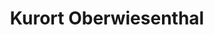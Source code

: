 ---
title: Kurort Oberwiesenthal
url: /kurort-oberwiesenthal/
latitude: 50.419
longitude: 12.971
---